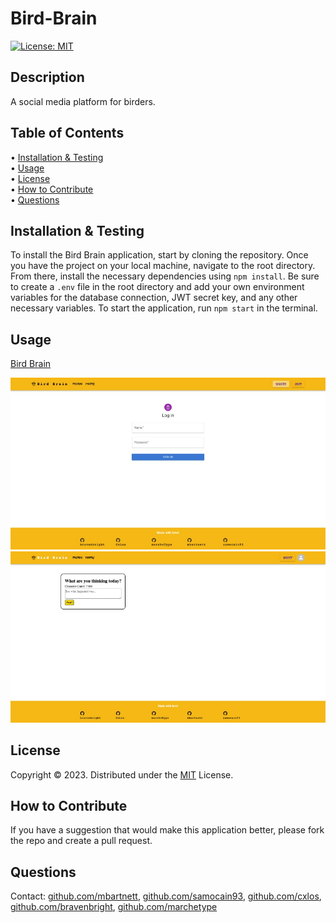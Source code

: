 # Bird-Brain

[![License: MIT](https://img.shields.io/badge/License-MIT-yellow.svg)](https://opensource.org/licenses/MIT)

## Description
A social media platform for birders.

## Table of Contents

&bull; [Installation & Testing](#installation--testing)<br>
&bull; [Usage](#usage)<br>
&bull; [License](#license)<br>
&bull; [How to Contribute](#how-to-contribute)<br>
&bull; [Questions](#questions)

## Installation & Testing
To install the Bird Brain application, start by cloning the repository. Once you have the project on your local machine, navigate to the root directory. From there, install the necessary dependencies using `npm install`. Be sure to create a `.env` file in the root directory and add your own environment variables for the database connection, JWT secret key, and any other necessary variables. To start the application, run `npm start` in the terminal.

## Usage

[Bird Brain](https://birdbrain.herokuapp.com/)

![Bird Brain image 1](./client/public/assets/images/bird-brain-1.png)
![Bird Brain image 2](./client/public/assets/images/bird-brain-2.png)

## License

Copyright © 2023. Distributed under the [MIT](https://opensource.org/licenses/MIT) License.

## How to Contribute

If you have a suggestion that would make this application better, please fork the repo and create a pull request.

## Questions

Contact: [github.com/mbartnett](https://github.com/mbartnett), [github.com/samocain93](https://github.com/samocain93), [github.com/cxlos](https://github.com/cxlos), [github.com/bravenbright](https://github.com/bravenbright), [github.com/marchetype](https://github.com/marchetype)    